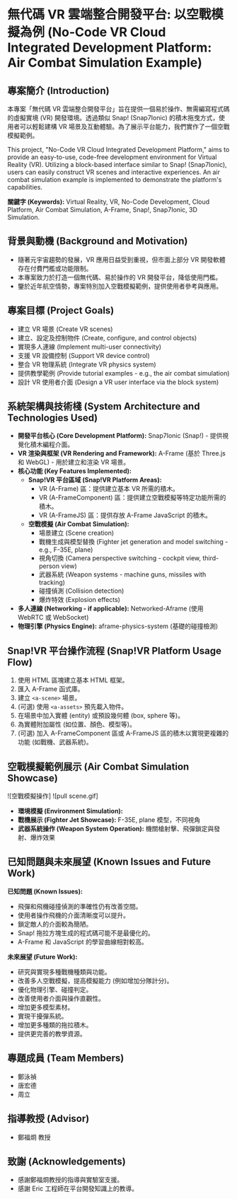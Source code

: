 # 無代碼 VR 雲端整合開發平台: 以空戰模擬為例 (No-Code VR Cloud Integrated Development Platform: Air Combat Simulation Example)


## 專案簡介 (Introduction)

本專案「無代碼 VR 雲端整合開發平台」旨在提供一個易於操作、無需編寫程式碼的虛擬實境 (VR) 開發環境。透過類似 Snap! (Snap7Ionic) 的積木拖曳方式，使用者可以輕鬆建構 VR 場景及互動體驗。為了展示平台能力，我們實作了一個空戰模擬範例。

This project, "No-Code VR Cloud Integrated Development Platform," aims to provide an easy-to-use, code-free development environment for Virtual Reality (VR). Utilizing a block-based interface similar to Snap! (Snap7Ionic), users can easily construct VR scenes and interactive experiences. An air combat simulation example is implemented to demonstrate the platform's capabilities.

**關鍵字 (Keywords):** Virtual Reality, VR, No-Code Development, Cloud Platform, Air Combat Simulation, A-Frame, Snap!, Snap7Ionic, 3D Simulation.

## 背景與動機 (Background and Motivation)

* 隨著元宇宙趨勢的發展，VR 應用日益受到重視，但市面上部分 VR 開發軟體存在付費門檻或功能限制。
* 本專案致力於打造一個無代碼、易於操作的 VR 開發平台，降低使用門檻。
* 鑒於近年航空情勢，專案特別加入空戰模擬範例，提供使用者參考與應用。

## 專案目標 (Project Goals)


* 建立 VR 場景 (Create VR scenes)
* 建立、設定及控制物件 (Create, configure, and control objects)
* 實現多人連線 (Implement multi-user connectivity)
* 支援 VR 設備控制 (Support VR device control)
* 整合 VR 物理系統 (Integrate VR physics system)
* 提供教學範例 (Provide tutorial examples - e.g., the air combat simulation)
* 設計 VR 使用者介面 (Design a VR user interface via the block system)

## 系統架構與技術棧 (System Architecture and Technologies Used)

* **開發平台核心 (Core Development Platform):** Snap7Ionic (Snap!) - 提供視覺化積木編程介面。
* **VR 渲染與框架 (VR Rendering and Framework):** A-Frame (基於 Three.js 和 WebGL) - 用於建立和渲染 VR 場景。
* **核心功能 (Key Features Implemented):**
    * **Snap!VR 平台區域 (Snap!VR Platform Areas):**
        * VR (A-Frame) 區：提供建立基本 VR 所需的積木。
        * VR (A-FrameComponent) 區：提供建立空戰模擬等特定功能所需的積木。
        * VR (A-FrameJS) 區：提供存放 A-Frame JavaScript 的積木。
    * **空戰模擬 (Air Combat Simulation):** 
        * 場景建立 (Scene creation)
        * 戰機生成與模型替換 (Fighter jet generation and model switching - e.g., F-35E, plane)
        * 視角切換 (Camera perspective switching - cockpit view, third-person view)
        * 武器系統 (Weapon systems - machine guns, missiles with tracking)
        * 碰撞偵測 (Collision detection)
        * 爆炸特效 (Explosion effects)
* **多人連線 (Networking - if applicable):** Networked-Aframe (使用 WebRTC 或 WebSocket)
* **物理引擎 (Physics Engine):** aframe-physics-system (基礎的碰撞檢測)

## Snap!VR 平台操作流程 (Snap!VR Platform Usage Flow)

1.  使用 HTML 區塊建立基本 HTML 框架。
2.  匯入 A-Frame 函式庫。
3.  建立 `<a-scene>` 場景。
4.  (可選) 使用 `<a-assets>` 預先載入物件。
5.  在場景中加入實體 (entity) 或預設幾何體 (box, sphere 等)。
6.  為實體附加屬性 (如位置、顏色、模型等)。
7.  (可選) 加入 A-FrameComponent 區或 A-FrameJS 區的積木以實現更複雜的功能 (如戰機、武器系統)。

## 空戰模擬範例展示 (Air Combat Simulation Showcase)
![空戰模擬操作] ![pull scene.gif]


* **環境模擬 (Environment Simulation):** 
* **戰機展示 (Fighter Jet Showcase):** F-35E, plane 模型，不同視角
* **武器系統操作 (Weapon System Operation):** 機關槍射擊、飛彈鎖定與發射、爆炸效果

## 已知問題與未來展望 (Known Issues and Future Work)

**已知問題 (Known Issues):**
* 飛彈和飛機碰撞偵測的準確性仍有改善空間。
* 使用者操作飛機的介面清晰度可以提升。
* 鎖定敵人的介面較為簡陋。
* Snap! 拖拉方塊生成的程式碼可能不是最優化的。
* A-Frame 和 JavaScript 的學習曲線相對較高。

**未來展望 (Future Work):**
* 研究與實現多種戰機種類與功能。
* 改善多人空戰模擬，提高模擬能力 (例如增加分隊計分)。
* 優化物理引擎、碰撞判定。
* 改善使用者介面與操作直觀性。
* 增加更多模型素材。
* 實現干擾彈系統。
* 增加更多種類的拖拉積木。
* 提供更完善的教學資源。

## 專題成員 (Team Members)


* 鄭泳禎
* 唐宏德
* 周立

## 指導教授 (Advisor)


* 鄭福烱 教授

## 致謝 (Acknowledgements)


* 感謝鄭福烱教授的指導與實驗室支援。
* 感謝 Eric 工程師在平台開發知識上的教導。


